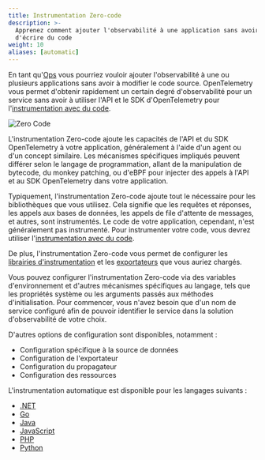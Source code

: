 ```yaml
---
title: Instrumentation Zero-code
description: >-
  Apprenez comment ajouter l'observabilité à une application sans avoir besoin
  d'écrire du code
weight: 10
aliases: [automatic]
---
```


En tant qu'[Ops](/docs/getting-started/ops/) vous pourriez vouloir ajouter
l'observabilité à une ou plusieurs applications sans avoir à modifier le code
source. OpenTelemetry vous permet d'obtenir rapidement un certain degré
d'observabilité pour un service sans avoir à utiliser l'API et le SDK
d'OpenTelemetry pour
l'[instrumentation avec du code](/docs/concepts/instrumentation/code-based).

![Zero Code](./zero-code.svg)

L'instrumentation Zero-code ajoute les capacités de l'API et du SDK
OpenTelemetry à votre application, généralement à l'aide d'un agent ou d'un
concept similaire. Les mécanismes spécifiques impliqués peuvent différer selon
le langage de programmation, allant de la manipulation de bytecode, du monkey
patching, ou d'eBPF pour injecter des appels à l'API et au SDK OpenTelemetry
dans votre application.

Typiquement, l'instrumentation Zero-code ajoute tout le nécessaire pour les
bibliothèques que vous utilisez. Cela signifie que les requêtes et réponses, les
appels aux bases de données, les appels de file d'attente de messages, et
autres, sont instrumentés. Le code de votre application, cependant, n'est
généralement pas instrumenté. Pour instrumenter votre code, vous devrez utiliser
l'[instrumentation avec du code](/docs/concepts/instrumentation/code-based).

De plus, l'instrumentation Zero-code vous permet de configurer les
[librairies d'instrumentation](/docs/concepts/instrumentation/libraries) et les
[exportateurs](/docs/concepts/components/#exporters) que vous auriez chargés.

Vous pouvez configurer l'instrumentation Zero-code via des variables
d'environnement et d'autres mécanismes spécifiques au langage, tels que les
propriétés système ou les arguments passés aux méthodes d'initialisation. Pour
commencer, vous n'avez besoin que d'un nom de service configuré afin de pouvoir
identifier le service dans la solution d'observabilité de votre choix.

D'autres options de configuration sont disponibles, notamment :

- Configuration spécifique à la source de données
- Configuration de l'exportateur
- Configuration du propagateur
- Configuration des ressources

L'instrumentation automatique est disponible pour les langages suivants :

- [.NET](/docs/zero-code/dotnet/)
- [Go](/docs/zero-code/go)
- [Java](/docs/zero-code/java/)
- [JavaScript](/docs/zero-code/js/)
- [PHP](/docs/zero-code/php/)
- [Python](/docs/zero-code/python/)
